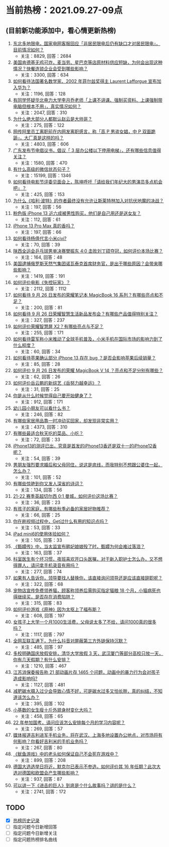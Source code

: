 # 当前热榜：2021.09.27-09点
## (目前新功能添加中，看心情更新热榜)
1. [东北多地限电，国家电网客服回应「非居民限电后仍有缺口才对居民限电」，目前情况如何？](https://www.zhihu.com/question/489134032)
    * 关注：8829, 回答：2684
2. [美国肯德基无鸡可炸，麦当劳、星巴克等店原材料供应短缺，为何会出现这种情况？快餐连锁企业会受到哪些影响？](https://www.zhihu.com/question/489062710)
    * 关注：3300, 回答：634
3. [如何看待法国著名数学家、2002 年菲尔兹奖得主 Laurent Lafforgue 宣布加入华为？](https://www.zhihu.com/question/489127444)
    * 关注：1196, 回答：128
4. [有同学怀疑华北电力大学李月乔老师「上课不讲课、强制买资料、上课强制带电脑但根本不用」，真实情况如何？](https://www.zhihu.com/question/487104592)
    * 关注：2047, 回答：310
5. [为什么绝大部分人都默认赵云是大帅哥？](https://www.zhihu.com/question/364417243)
    * 关注：275, 回答：122
6. [网传阿里员工离职前在内网发离职感言，称「高 P 男盗女娼，中 P 双面跪舔」，大厂真是这样的吗？](https://www.zhihu.com/question/489084704)
    * 关注：4803, 回答：606
7. [广东发布节电倡议书，倡议「 3 层办公楼以下停用电梯」，还有哪些信息值得关注？](https://www.zhihu.com/question/489109714)
    * 关注：1580, 回答：470
8. [有什么高级的微信状态句子？](https://www.zhihu.com/question/440750252)
    * 关注：15199, 回答：1346
9. [如何看待电影节评委见面会上，陈坤呼吁「请给我们年纪大的男演员多点机会吧」？](https://www.zhihu.com/question/489093675)
    * 关注：425, 回答：153
10. [为什么《哈利·波特》的作者最终没有允许让斯莱特林加入对抗伏地魔的决战？](https://www.zhihu.com/question/488213081)
    * 关注：197, 回答：56
11. [粉色版 iPhone 13 近六成被男性购买，他们是自己用还是送女友？](https://www.zhihu.com/question/488854578)
    * 关注：112, 回答：61
12. [iPhone 13 Pro Max 真的香吗？](https://www.zhihu.com/question/487098448)
    * 关注：197, 回答：66
13. [如何看待杨倩代言小米civi?](https://www.zhihu.com/question/489079981)
    * 关注：70, 回答：39
14. [陕西全运会乒乓球男单决赛樊振东 4:0 击败刘丁硕夺冠，如何评价本场比赛？](https://www.zhihu.com/question/489181012)
    * 关注：164, 回答：48
15. [美国逮捕俄罗斯天然气集团诺瓦泰克首席财务官，是出于哪些原因？会带来哪些影响？](https://www.zhihu.com/question/488875304)
    * 关注：1419, 回答：191
16. [如何评价电影《失控玩家》？](https://www.zhihu.com/question/425410017)
    * 关注：2112, 回答：1112
17. [如何看待 9 月 26 日发布的荣耀笔记本 MagicBook 16 系列？有哪些亮点和不足？](https://www.zhihu.com/question/489160452)
    * 关注：200, 回答：81
18. [如何看待 9 月 26 日荣耀智慧生活新品发布会？有哪些产品值得特别关注？](https://www.zhihu.com/question/489112819)
    * 关注：327, 回答：237
19. [如何评价荣耀智慧屏 X2？有哪些亮点与不足？](https://www.zhihu.com/question/489164650)
    * 关注：255, 回答：171
20. [如何看待雷军称小米推动了全球手机普及，小米手机在国际市场的影响力到了什么程度？](https://www.zhihu.com/question/489108230)
    * 关注：60, 回答：34
21. [如何看待苹果确认部分 iPhone 13 存在 bug ？是否会影响苹果后续销量？](https://www.zhihu.com/question/488718483)
    * 关注：85, 回答：28
22. [如何评价 9 月 26 日发布的荣耀 MagicBook V 14 ？亮点和不足分别有哪些？](https://www.zhihu.com/question/489166579)
    * 关注：62, 回答：26
23. [如何评价岳云鹏的新综艺《岳努力越幸运》？](https://www.zhihu.com/question/489157577)
    * 关注：31, 回答：25
24. [你是从什么时候觉得自己要开始健身了？](https://www.zhihu.com/question/473214543)
    * 关注：912, 回答：171
25. [幼儿园小朋友可以看什么书？](https://www.zhihu.com/question/456127109)
    * 关注：246, 回答：82
26. [有哪些家居用品靠一时冲动买回家，却发现非常实用？](https://www.zhihu.com/question/410819711)
    * 关注：4373, 回答：310
27. [有哪些最适合秋天吃的菜品、小吃？](https://www.zhihu.com/question/487059709)
    * 关注：72, 回答：33
28. [iPhone13的测评已出，究竟是首发的iPhone13香还是双十一的iPhone12香呢？](https://www.zhihu.com/question/488209230)
    * 关注：54, 回答：39
29. [男朋友强烈要求婚后和父母同住，说这是底线，而我特别不想跟公婆住一起，怎么办？](https://www.zhihu.com/question/308129304)
    * 关注：101, 回答：52
30. [有哪些惊艳到你又发人深省的诗词？](https://www.zhihu.com/question/383083960)
    * 关注：134, 回答：56
31. [21-22 赛季英超切尔西 0:1 曼城，如何评价这场比赛？](https://www.zhihu.com/question/488994775)
    * 关注：36, 回答：23
32. [有孩子的家庭，有哪些秋季必备的家居好物推荐？](https://www.zhihu.com/question/483836259)
    * 关注：66, 回答：25
33. [你在刷视频过程中，Get过什么有用的知识点吗？](https://www.zhihu.com/question/489096824)
    * 关注：53, 回答：33
34. [iPad mini6的使用体验如何？](https://www.zhihu.com/question/488489700)
    * 关注：105, 回答：33
35. [《甄嬛传》中，当太监宣布鹂妃娘娘殁了时，甄嬛为何会难过落泪？](https://www.zhihu.com/question/379369358)
    * 关注：163, 回答：37
36. [科室医生有个坏习惯，夜班喜欢开口头医嘱，对于新入职护士怎么办，又不想得罪人，请问拿手机录音有用吗？](https://www.zhihu.com/question/488611816)
    * 关注：277, 回答：74
37. [如果有人告诉你，领导要找人替换你，该直接询问领导还是应该直接辞职呢？](https://www.zhihu.com/question/485233757)
    * 关注：322, 回答：68
38. [宠物店宣传免费领养猫，顾客称领养后需购买指定猫粮 18 个月，小猫病死也得继续买，是否存在消费陷阱？](https://www.zhihu.com/question/488961897)
    * 关注：315, 回答：83
39. [如何评价游戏《原神》因为太抠上了福布斯？](https://www.zhihu.com/question/488812974)
    * 关注：608, 回答：197
40. [女孩子上大学一个月1000生活费，父母说太多了不给，请问1000真的很多吗？](https://www.zhihu.com/question/478918630)
    * 关注：1117, 回答：797
41. [全网互联互通下，为什么抖音对屏蔽第三方外链保持沉默？](https://www.zhihu.com/question/488960782)
    * 关注：485, 回答：97
42. [多校明确国庆放假安排，清华大学放假 3 天，武汉厦门等部分高校只放一天，你有几天假期？有什么安排？](https://www.zhihu.com/question/489089734)
    * 关注：1210, 回答：467
43. [江苏消保委报告称 21 部动画片存 1465 个问题，动画中的暴力行为会对孩子造成影响吗?](https://www.zhihu.com/question/488806148)
    * 关注：1127, 回答：481
44. [减肥碳水摄入过少会导致心情不好，可是碳水过多又怕长胖，真的纠结，不知道该怎么办？](https://www.zhihu.com/question/481176830)
    * 关注：395, 回答：102
45. [小基数的女生瘦十斤外貌身材变化大吗？](https://www.zhihu.com/question/284123571)
    * 关注：458, 回答：65
46. [22 年参加国考，请问应该怎么安排每个月的学习内容呢？](https://www.zhihu.com/question/449923066)
    * 关注：269, 回答：57
47. [媒体报道吉利进军手机业务，将在武汉、上海多地设置办公地点，对市场将有何影响？你看好吉利米的手机业务吗？](https://www.zhihu.com/question/488738812)
    * 关注：267, 回答：80
48. [《鱿鱼游戏》中的老头如何保证自己不会死在游戏中？](https://www.zhihu.com/question/488626868)
    * 关注：899, 回答：208
49. [德国大选选举日将近，默克尔已表示不参选，如何评价其 16 年任期？此次大选对德国和欧盟会产生哪些影响？](https://www.zhihu.com/question/488697359)
    * 关注：937, 回答：87
50. [可以讲一下《进击的巨人》到底是个什么故事吗？讲的是什么？](https://www.zhihu.com/question/59889547)
    * 关注：2741, 回答：172
## TODO
* [x] [热榜历史记录](hot_history/AllHot.md)
* [ ] 指定问题今日新增回答
* [ ] 指定问题今日新增关注
* [ ] 指定问题热榜排名曲线
